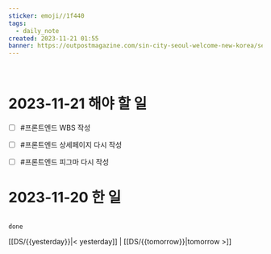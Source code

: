 ```yaml
---
sticker: emoji//1f440
tags:
  - daily_note
created: 2023-11-21 01:55
banner: https://outpostmagazine.com/sin-city-seoul-welcome-new-korea/seoul-skyline-photo/
---
```


​

# 2023-11-21 해야 할 일

- [ ]  #프론트엔드  WBS 작성
- [ ] #프론트엔드  상세페이지 다시 작성
- [ ] #프론트엔드  피그마 다시 작성



# 2023-11-20 한 일
```tasks

done

```

[[DS/{{yesterday}}|< yesterday]] | [[DS/{{tomorrow}}|tomorrow >]]